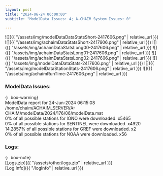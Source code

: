 ```yaml
---
layout: post
title: "2024-06-24 06:00:00"
subtitle: "ModelData Issues: 4; A-CHAIM System Issues: 0"

---
```


![]({{ "/assets/img/modelDataDataStatsShort-2417606.png" | relative_url }})
![]({{ "/assets/img/achaimDataStatsShort-2417606.png" | relative_url }})
![]({{ "/assets/img/achaimDataStatsLong00-2417606.png" | relative_url }})
![]({{ "/assets/img/achaimDataStatsLong01-2417606.png" | relative_url }})
![]({{ "/assets/img/achaimDataStatsLong02-2417606.png" | relative_url }})
![]({{ "/assets/img/modelDataDataStats-2417606.png" | relative_url }})
![]({{ "/assets/img/modelDataStationStats-2417606.png" | relative_url }})
![]({{ "/assets/img/achaimRunTime-2417606.png" | relative_url }})


### ModelData Issues:  
  
{: .box-warning}  
 ModelData report for 24-Jun-2024 06:15:08   
 /home/chaim/ACHAIM_SERVER/A-CHAIM/modelData/2024/176/06/modelData.mat   
 0% of all possible stations for IONO were downloaded. x5465   
 0% of all possible stations for SENTINEL were downloaded. x4920   
 14.2857% of all possible stations for GREF were downloaded. x2   
 0% of all possible stations for NOAA were downloaded. x56   
  


### Logs:  
  
{: .box-note}  
[Logs.zip]({{ "/assets/other/logs.zip" | relative_url }})  
[Log Info]({{ "/logInfo" | relative_url }})  
